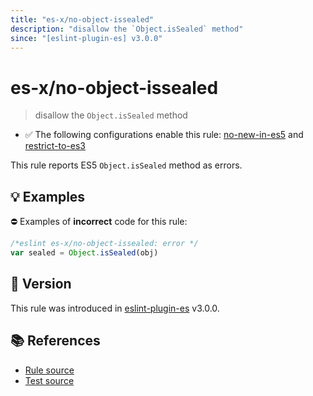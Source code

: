 ```yaml
---
title: "es-x/no-object-issealed"
description: "disallow the `Object.isSealed` method"
since: "[eslint-plugin-es] v3.0.0"
---
```


# es-x/no-object-issealed
> disallow the `Object.isSealed` method

- ✅ The following configurations enable this rule: [no-new-in-es5] and [restrict-to-es3]

This rule reports ES5 `Object.isSealed` method as errors.

## 💡 Examples

⛔ Examples of **incorrect** code for this rule:

<eslint-playground type="bad">

```js
/*eslint es-x/no-object-issealed: error */
var sealed = Object.isSealed(obj)
```

</eslint-playground>

## 🚀 Version

This rule was introduced in [eslint-plugin-es] v3.0.0.

[eslint-plugin-es]: https://github.com/mysticatea/eslint-plugin-es

## 📚 References

- [Rule source](https://github.com/eslint-community/eslint-plugin-es-x/blob/master/lib/rules/no-object-issealed.js)
- [Test source](https://github.com/eslint-community/eslint-plugin-es-x/blob/master/tests/lib/rules/no-object-issealed.js)

[no-new-in-es5]: ../configs/index.md#no-new-in-es5
[restrict-to-es3]: ../configs/index.md#restrict-to-es3
